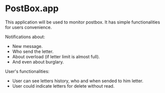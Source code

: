 # PostBox.app

This application will be used to monitor postbox. It has simple functionalities for users convenience.

Notifications about:
  - New message.
  - Who send the letter.
  - About overload (if letter limit is almost full).
  - And even about burglary.

User's functionalities:
  - User can see letters history, who and when sended to him letter.
  - User could indicate letters for delete without read.







